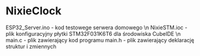 # NixieClock

ESP32_Server.ino - kod testowege serwera domowego \n
NixieSTM.ioc - plik konfiguracyjny płytki STM32F031K6T6 dla środowiska CubeIDE \n
main.c - plik zawierający kod programu
main.h - plik zawierający deklarację struktur i zmiennych
